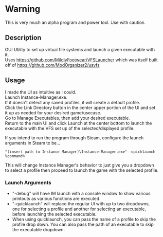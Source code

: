 # Warning

This is very much an alpha program and power tool. Use with caution.

## Description

GUI Utility to set up virtual file systems and launch a given executable with it.  
Uses https://github.com/MildlyFootwear/VFSLauncher which was itself built off of https://github.com/ModOrganizer2/usvfs  



## Usage

I made the UI as intuitive as I could.  
Launch Instance-Manager.exe.  
If it doesn't detect any saved profiles, it will create a default profile.  
Click the Link Directory button in the center upper portion of the UI and set it up as needed for your desired game/usecase.  
Go to Manage Executables, then add your desired executable.  
Return to the main UI and click Launch at the center bottom to launch the executable with the VFS set up of the selected/displayed profile.  

If you intend to run the program through Steam, configure the launch arguments in Steam to be...  

``"(insert path to Instance Manager)\Instance-Manager.exe" -quicklaunch %command%``  

This will change Instance Manager's behavior to just give you a dropdown to select a profile then proceed to launch the game with the selected profile.

### Launch Arguments

* "-debug" will have IM launch with a console window to show various printouts as various functions are executed.  
* "-quicklaunch" will replace the regular UI with up to two dropdowns, one for selecting a profile and another for selecting an executable, before launching the selected executable.  
* When using quicklaunch, you can pass the name of a profile to skip the profile drop down. You can also pass the path of an executable to skip the executable dropdown.  
